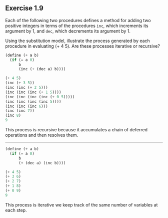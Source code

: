 ## Exercise 1.9

Each of the following two procedures defines a method for adding two positive integers in terms of the procedures `inc`, which increments its argument by 1, and `dec`, which decrements its argument by 1.

Using the substitution model, illustrate the process generated by each procedure in evaluating (+ 4 5). Are these processes iterative or recursive?

```scm
(define (+ a b)
  (if (= a 0) 
      b 
      (inc (+ (dec a) b))))
```

```scm
(+ 4 5)
(inc (+ 3 5))
(inc (inc (+ 2 5)))
(inc (inc (inc (+ 1 5))))
(inc (inc (inc (inc (+ 0 5)))))
(inc (inc (inc (inc 5))))
(inc (inc (inc 6)))
(inc (inc 7))
(inc 8)
9
```

This process is recursive because it accumulates a chain of deferred operations and then resolves them.

---

```scm
(define (+ a b)
  (if (= a 0) 
      b 
      (+ (dec a) (inc b))))
```

```scm
(+ 4 5)
(+ 3 6)
(+ 2 7)
(+ 1 8)
(+ 0 9)
9
```

This process is iterative we keep track of the same number of variables at each step.